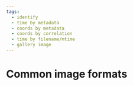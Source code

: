 ```yaml
---
tags:
  - identify
  - time by metadata
  - coords by metadata
  - coords by correlation
  - time by filename/mtime
  - gallery image
---
```

# Common image formats